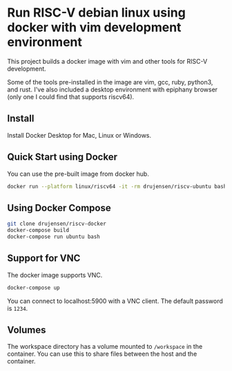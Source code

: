 # Run RISC-V debian linux using docker with vim development environment

This project builds a docker image with vim and other tools for RISC-V development.

Some of the tools pre-installed in the image are vim, gcc, ruby, python3, and rust.  I've also included a desktop environment with epiphany browser (only one I could find that supports riscv64).


## Install

Install Docker Desktop for Mac, Linux or Windows.

## Quick Start using Docker

You can use the pre-built image from docker hub.

```bash
docker run --platform linux/riscv64 -it -rm drujensen/riscv-ubuntu bash
```

## Using Docker Compose

```bash
git clone drujensen/riscv-docker
docker-compose build
docker-compose run ubuntu bash
```

## Support for VNC

The docker image supports VNC.

```bash
docker-compose up
```

You can connect to localhost:5900 with a VNC client.  The default password is `1234`.

## Volumes

The workspace directory has a volume mounted to `/workspace` in the container.  You can use this to share files between the host and the container.
